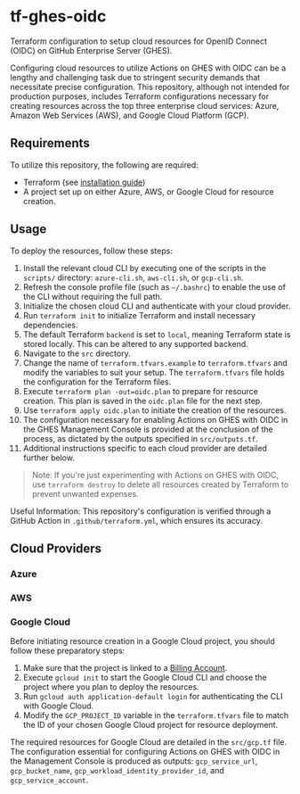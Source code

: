 # tf-ghes-oidc
Terraform configuration to setup cloud resources for OpenID Connect (OIDC) on GitHub Enterprise Server (GHES).

Configuring cloud resources to utilize Actions on GHES with OIDC can be a lengthy and challenging task due to stringent security demands that necessitate precise configuration. This repository, although not intended for production purposes, includes Terraform configurations necessary for creating resources across the top three enterprise cloud services: Azure, Amazon Web Services (AWS), and Google Cloud Platform (GCP).

## Requirements

To utilize this repository, the following are required:

- Terraform (see [installation guide](https://developer.hashicorp.com/terraform/install))
- A project set up on either Azure, AWS, or Google Cloud for resource creation.

## Usage

To deploy the resources, follow these steps:

1. Install the relevant cloud CLI by executing one of the scripts in the `scripts/` directory: `azure-cli.sh`, `aws-cli.sh`, or `gcp-cli.sh`.
1. Refresh the console profile file (such as `~/.bashrc`) to enable the use of the CLI without requiring the full path.
1. Initialize the chosen cloud CLI and authenticate with your cloud provider.
1. Run `terraform init` to initialize Terraform and install necessary dependencies.
1. The default Terraform `backend` is set to `local`, meaning Terraform state is stored locally. This can be altered to any supported backend.
1. Navigate to the `src` directory.
1. Change the name of `terraform.tfvars.example` to `terraform.tfvars` and modify the variables to suit your setup. The `terraform.tfvars` file holds the configuration for the Terraform files.
1. Execute `terraform plan -out=oidc.plan` to prepare for resource creation. This plan is saved in the `oidc.plan` file for the next step.
1. Use `terraform apply oidc.plan` to initiate the creation of the resources.
1. The configuration necessary for enabling Actions on GHES with OIDC in the GHES Management Console is provided at the conclusion of the process, as dictated by the outputs specified in `src/outputs.tf`.
1. Additional instructions specific to each cloud provider are detailed further below.

> Note: If you're just experimenting with Actions on GHES with OIDC, use `terraform destroy` to delete all resources created by Terraform to prevent unwanted expenses.

Useful Information: This repository's configuration is verified through a GitHub Action in `.github/terraform.yml`, which ensures its accuracy.

## Cloud Providers

### Azure

### AWS

### Google Cloud

Before initiating resource creation in a Google Cloud project, you should follow these preparatory steps:

1. Make sure that the project is linked to a [Billing Account](https://cloud.google.com/billing/docs/how-to/manage-billing-account).
2. Execute `gcloud init` to start the Google Cloud CLI and choose the project where you plan to deploy the resources.
3. Run `gcloud auth application-default login` for authenticating the CLI with Google Cloud.
4. Modify the `GCP_PROJECT_ID` variable in the `terraform.tfvars` file to match the ID of your chosen Google Cloud project for resource deployment.

The required resources for Google Cloud are detailed in the `src/gcp.tf` file. The configuration essential for configuring Actions on GHES with OIDC in the Management Console is produced as outputs: `gcp_service_url`, `gcp_bucket_name`, `gcp_workload_identity_provider_id`, and `gcp_service_account`.
